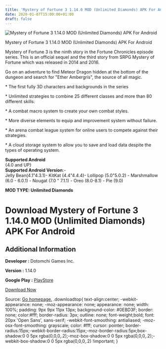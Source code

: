 ```yaml
---
title: 'Mystery of Fortune 3 1.14.0 MOD (Unlimited Diamonds) APK For Android'
date: 2020-01-07T15:00:00+01:00
draft: false
---
```


![Mystery of Fortune 3 1.14.0 MOD (Unlimited Diamonds) APK For Android](https://i2.wp.com/apkhome.net/wp-content/uploads/2020/01/Mystery-of-Fortune-3-1.14.0-MOD-Unlimited-Diamonds.png "Mystery of Fortune 3 1.14.0 MOD (Unlimited Diamonds) APK For Android")

  

Mystery of Fortune 3 1.14.0 MOD (Unlimited Diamonds) APK For Android

Mystery of Fortune 3 is the ninth story in the Fortune Chronicles episode series. This is an official sequel and the third story from SRPG Mystery of Fortune which was released in 2014 and 2016.

Go on an adventure to find Meteor Dragon hidden at the bottom of the dungeon and search for "Ether Ambergris", the source of all magic.

\* The first fully 3D characters and backgrounds in the series

\* Unlimited strategies to combine 25 different classes and more than 80 different skills.

\* A combat macro system to create your own combat styles.

\* More diverse elements to equip and improvement system without failure.

\* An arena combat league system for online users to compete against their strategies.

\* A cloud storage system to allow you to save and load data despite the types of operating system.

**Supported Android**  
{4.0 and UP}  
**Supported Android Version**:-  
Jelly Bean(4.1"4.3.1)- KitKat (4.4"4.4.4)- Lollipop (5.0"5.0.2) - Marshmallow (6.0 - 6.0.1) - Nougat (7.0 " 7.1.1) - Oreo (8.0-8.1) - Pie (9.0)

**MOD TYPE: Unlimited Diamonds**

Download Mystery of Fortune 3 1.14.0 MOD (Unlimited Diamonds) APK For Android
=============================================================================

Additional Information
----------------------

**Developer :** Dotomchi Games Inc.

**Version :** 1.14.0

**Google Play :** [PlayStore](https://play.google.com/store/apps/details?id=com.dotomchi.mysteryOfFortune3)

  

[Download Now](https://store4app.co/post/mystery-of-fortune-3-1-14-0-mod-unlimited-diamonds-apk-for-android_1578405398)

  
Source: [Go homepage.](https://store4app.co/post/mystery-of-fortune-3-1-14-0-mod-unlimited-diamonds-apk-for-android_1578405398) .downloadtop{ text-align:center; -webkit-appearance: none; -moz-appearance: none; appearance: none; width: 100%; padding: 9px 9px 11px 13px; background-color: #0EBD3F; border: none; color:#fff; border-radius: 3px; outline: none; font-weight;bold; font: 20px 'Open Sans', sans-serif; -webkit-font-smoothing: antialiased; -moz-osx-font-smoothing: grayscale; color: #fff; cursor: pointer; border-radius:15px;-webkit-border-radius:15px;-moz-border-radius:5px;box-shadow:0 0 5px rgba(0,0,0,.2);-moz-box-shadow:0 0 5px rgba(0,0,0,.2);-webkit-box-shadow:0 0 5px rgba(0,0,0,.2) !important; }